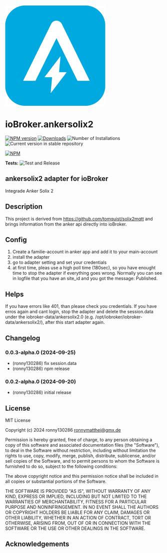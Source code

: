 ![Logo](admin/ankersolix2.png)

# ioBroker.ankersolix2

[![NPM version](https://img.shields.io/npm/v/iobroker.ankersolix2.svg)](https://www.npmjs.com/package/iobroker.ankersolix2)
[![Downloads](https://img.shields.io/npm/dm/iobroker.ankersolix2.svg)](https://www.npmjs.com/package/iobroker.ankersolix2)
![Number of Installations](https://iobroker.live/badges/ankersolix2-installed.svg)
![Current version in stable repository](https://iobroker.live/badges/ankersolix2-stable.svg)

[![NPM](https://nodei.co/npm/iobroker.ankersolix2.png?downloads=true)](https://nodei.co/npm/iobroker.ankersolix2/)

**Tests:** ![Test and Release](https://github.com/ronny130286/ioBroker.ankersolix2/workflows/Test%20and%20Release/badge.svg)

## ankersolix2 adapter for ioBroker

Integrade Anker Solix 2

## Description

This project is derived from https://github.com/tomquist/solix2mqtt and brings information from the anker api directly into ioBroker.

## Config

1. Create a familie-account in anker app and add it to your main-account
2. install the adapter
3. go to adapter setting and set your credentials
4. at first time, pleas use a high poll time (180sec), so you have enought time to stop the adapter if everything goes wrong.
   Normally you can see in logfile that you have an site_id and you got the message: Published.

## Helps

If you have errors like 401, than please check you credentials.
If you have erros again and cant login, stop the adapter and delete the session.data under the iobroker-data/ankersolix2.0 (e.g. /opt/iobroker/iobroker-data/ankersolix2/), after this start adapter again.

## Changelog

<!--
    Placeholder for the next version (at the beginning of the line):
    ### **WORK IN PROGRESS**
-->
### 0.0.3-alpha.0 (2024-09-25)

-   (ronny130286) fix session.data
-   (ronny130286) npm release

### 0.0.2-alpha.0 (2024-09-20)

-   (ronny130286) initial release

## License

MIT License

Copyright (c) 2024 ronny130286 <ronnymatthei@gmx.de>

Permission is hereby granted, free of charge, to any person obtaining a copy
of this software and associated documentation files (the "Software"), to deal
in the Software without restriction, including without limitation the rights
to use, copy, modify, merge, publish, distribute, sublicense, and/or sell
copies of the Software, and to permit persons to whom the Software is
furnished to do so, subject to the following conditions:

The above copyright notice and this permission notice shall be included in all
copies or substantial portions of the Software.

THE SOFTWARE IS PROVIDED "AS IS", WITHOUT WARRANTY OF ANY KIND, EXPRESS OR
IMPLIED, INCLUDING BUT NOT LIMITED TO THE WARRANTIES OF MERCHANTABILITY,
FITNESS FOR A PARTICULAR PURPOSE AND NONINFRINGEMENT. IN NO EVENT SHALL THE
AUTHORS OR COPYRIGHT HOLDERS BE LIABLE FOR ANY CLAIM, DAMAGES OR OTHER
LIABILITY, WHETHER IN AN ACTION OF CONTRACT, TORT OR OTHERWISE, ARISING FROM,
OUT OF OR IN CONNECTION WITH THE SOFTWARE OR THE USE OR OTHER DEALINGS IN THE
SOFTWARE.

## Acknowledgements

